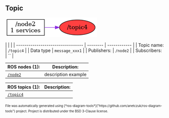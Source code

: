 <!--
File was automatically generated using 'ros-diagram-tools' project.
Project is distributed under the BSD 3-Clause license.
-->

## Topic

[![/topic4](t__topic4.png "/topic4")](t__topic4.png)

|  |  |
| --------------------------------- | -------- | ------------ |
| Topic name: | `/topic4` |
| Data type | `message_xxx1` |
| Publishers: | `/node2` |
| Subscribers: | `` |


| ROS nodes (1): | Description: |
| ----------------------------------- | ------------ |
| [`/node2`](n__node2.html) | description example |

| ROS topics (1): | Description: |
| ----------------------------------- | ------------ |
| [`/topic4`](t__topic4.html) |  |


<font size="1">
    File was automatically generated using [*ros-diagram-tools*]("https://github.com/anetczuk/ros-diagram-tools") project.
    Project is distributed under the BSD 3-Clause license.
</font>
